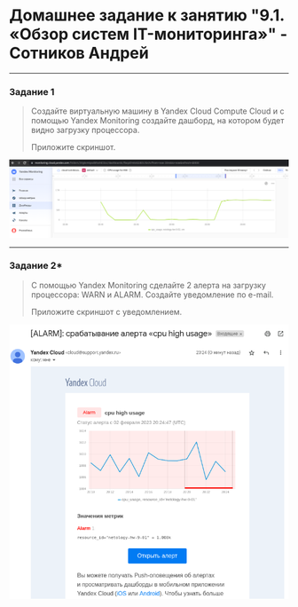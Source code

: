 # Домашнее задание к занятию "9.1. «Обзор систем IT-мониторинга»" - Сотников Андрей

---

### Задание 1

> Создайте виртуальную машину в Yandex Cloud Compute Cloud и с помощью Yandex Monitoring создайте дашборд, на котором будет видно загрузку процессора.
>
> Приложите скриншот.

![CPU usage](cpu_usage.png)

---

### Задание 2*

> С помощью Yandex Monitoring сделайте 2 алерта на загрузку процессора: WARN и ALARM. Создайте уведомление по e-mail.
>
> Приложите скриншот с уведомлением.

![Alert](alert_email.png)
